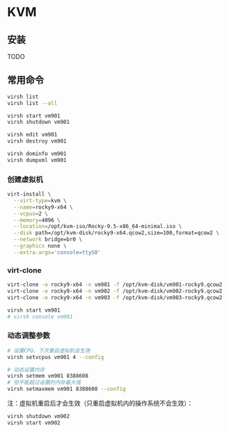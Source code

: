 # KVM

## 安装

TODO

## 常用命令

```sh
virsh list
virsh list --all

virsh start vm901
virsh shutdown vm901

virsh edit vm901
virsh destroy vm901

virsh dominfo vm901
virsh dumpxml vm901
```

### 创建虚拟机

```sh
virt-install \
  --virt-type=kvm \
  --name=rocky9-x64 \
  --vcpus=2 \
  --memory=4096 \
  --location=/opt/kvm-iso/Rocky-9.5-x86_64-minimal.iso \
  --disk path=/opt/kvm-disk/rocky9-x64.qcow2,size=100,format=qcow2 \
  --network bridge=br0 \
  --graphics none \
  --extra-args='console=ttyS0'
```

### virt-clone

```sh
virt-clone -o rocky9-x64 -n vm901 -f /opt/kvm-disk/vm901-rocky9.qcow2
virt-clone -o rocky9-x64 -n vm902 -f /opt/kvm-disk/vm902-rocky9.qcow2
virt-clone -o rocky9-x64 -n vm903 -f /opt/kvm-disk/vm903-rocky9.qcow2
```

```sh
virsh start vm901
# virsh console vm901
```

### 动态调整参数

```sh
# 设置CPU，下次重启虚拟机会生效
virsh setvcpus vm901 4 --config

# 动态设置内存
virsh setmem vm901 8388608
# 但不能超过设置的内存最大值
virsh setmaxmem vm901 8388608 --config
```

注：虚拟机重启后才会生效（只重启虚拟机内的操作系统不会生效）：

```sh
virsh shutdown vm902
virsh start vm902
```
